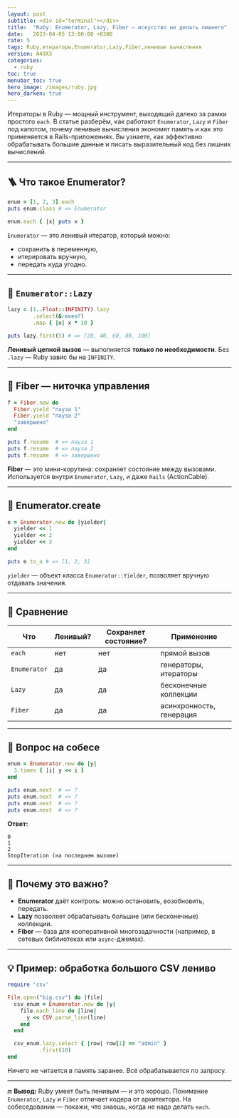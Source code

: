 ```yaml
---
layout: post
subtitle: <div id="terminal"></div>
title:  "Ruby: Enumerator, Lazy, Fiber — искусство не делать лишнего"
date:   2023-04-05 13:00:00 +0300
rate: 5
tags: Ruby,итераторы,Enumerator,Lazy,Fiber,ленивые вычисления
version: A49X3
categories:
  - ruby
toc: true
menubar_toc: true
hero_image: /images/ruby.jpg
hero_darken: true
---
```

Итераторы в Ruby — мощный инструмент, выходящий далеко за рамки простого `each`. В статье разберём, как работают `Enumerator`, `Lazy` и `Fiber` под капотом, почему ленивые вычисления экономят память и как это применяется в Rails-приложениях. Вы узнаете, как эффективно обрабатывать большие данные и писать выразительный код без лишних вычислений.

---

## 🪜 Что такое Enumerator?

```ruby
enum = [1, 2, 3].each
puts enum.class # => Enumerator

enum.each { |x| puts x }
````

`Enumerator` — это ленивый итератор, который можно:

* сохранить в переменную,
* итерировать вручную,
* передать куда угодно.

---

## 🧃 `Enumerator::Lazy`

```ruby
lazy = (1..Float::INFINITY).lazy
        .select(&:even?)
        .map { |x| x * 10 }

puts lazy.first(5) # => [20, 40, 60, 80, 100]
```

**Ленивый цепной вызов** — выполняется **только по необходимости**.
Без `.lazy` — Ruby завис бы на `INFINITY`.

---

## 🧵 Fiber — ниточка управления

```ruby
f = Fiber.new do
  Fiber.yield "пауза 1"
  Fiber.yield "пауза 2"
  "завершено"
end

puts f.resume  # => пауза 1
puts f.resume  # => пауза 2
puts f.resume  # => завершено
```

**Fiber** — это мини-корутина: сохраняет состояние между вызовами. Используется внутри `Enumerator`, `Lazy`, и даже `Rails` (ActionCable).

---

## 🧬 Enumerator.create

```ruby
e = Enumerator.new do |yielder|
  yielder << 1
  yielder << 2
  yielder << 3
end

puts e.to_a # => [1, 2, 3]
```

`yielder` — объект класса `Enumerator::Yielder`, позволяет вручную отдавать значения.

---

## 📌 Сравнение

| Что          | Ленивый? | Сохраняет состояние? | Применение               |
| ------------ | -------- | -------------------- | ------------------------ |
| `each`       | нет      | нет                  | прямой вызов             |
| `Enumerator` | да       | да                   | генераторы, итераторы    |
| `Lazy`       | да       | да                   | бесконечные коллекции    |
| `Fiber`      | да       | да                   | асинхронность, генерация |

---

## 🧨 Вопрос на собесе

```ruby
enum = Enumerator.new do |y|
  3.times { |i| y << i }
end

puts enum.next  # => ?
puts enum.next  # => ?
puts enum.next  # => ?
puts enum.next  # => ?
```

**Ответ:**

```
0
1
2
StopIteration (на последнем вызове)
```

---

## 🧠 Почему это важно?

* **Enumerator** даёт контроль: можно остановить, возобновить, передать.
* **Lazy** позволяет обрабатывать большие (или бесконечные) коллекции.
* **Fiber** — база для кооперативной многозадачности (например, в сетевых библиотеках или `async`-джемах).

---

## 💡 Пример: обработка большого CSV лениво

```ruby
require 'csv'

File.open("big.csv") do |file|
  csv_enum = Enumerator.new do |y|
    file.each_line do |line|
      y << CSV.parse_line(line)
    end
  end

  csv_enum.lazy.select { |row| row[1] == "admin" }
          .first(10)
end
```

Ничего не читается в память заранее. Всё обрабатывается по запросу.

---

🔚 **Вывод:**
Ruby умеет быть ленивым — и это хорошо. Понимание `Enumerator`, `Lazy` и `Fiber` отличает кодера от архитектора. На собеседовании — покажи, что знаешь, когда не надо делать `each`.
